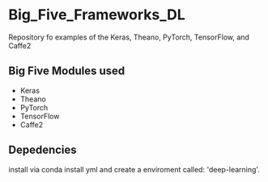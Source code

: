 # Big_Five_Frameworks_DL
Repository fo examples of the Keras, Theano, PyTorch, TensorFlow, and Caffe2

## Big Five Modules used
* Keras
* Theano
* PyTorch
* TensorFlow
* Caffe2

## Depedencies
install via conda install yml and create a enviroment called: 'deep-learning'. 
